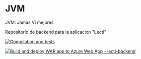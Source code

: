 # JVM
JVM: Jamas Vi mejores

Repositorio de backend para la aplicacion "Lecti"

[![Compilation and tests](https://github.com/Saleck3/JVM-Backend/actions/workflows/maven.yml/badge.svg)](https://github.com/Saleck3/JVM-Backend/actions/workflows/maven.yml)

[![Build and deploy WAR app to Azure Web App - lecti-backend](https://github.com/Saleck3/JVM-Backend/actions/workflows/main_lecti-backend.yml/badge.svg)](https://github.com/Saleck3/JVM-Backend/actions/workflows/main_lecti-backend.yml)
